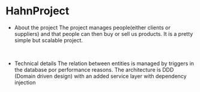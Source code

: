 # HahnProject

- About the project
The project manages people(either clients or suppliers) and that people can then buy or sell us products. It is a pretty simple but scalable project.

<br/>

- Technical details
The relation between entities is managed by triggers in the database por performance reasons. The architecture is DDD (Domain driven design) with an added service layer with dependency injection
